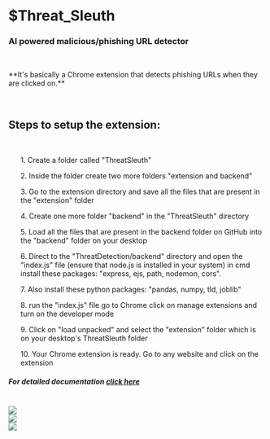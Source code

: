 <h1>$Threat_Sleuth</h1>
<h3>AI powered malicious/phishing URL detector</h3><br>
<p>**It's basically a Chrome extension that detects phishing URLs when they are clicked on.**</p><br>
<h2>Steps to setup the extension: </h2><br>
<list><ol>1. Create a folder called "ThreatSleuth"</ol>
<ol>2. Inside the folder create two more folders "extension and backend"</ol>
<ol>3. Go to the extension directory and save all the files that are present in the "extension" folder</ol>
<ol>4. Create one more folder "backend" in the "ThreatSleuth" directory </ol>
<ol>5. Load all the files that are present in the backend folder on GitHub into the "backend" folder on your desktop</ol>
<ol>6. Direct to the "ThreatDetection/backend" directory and open the "index.js" file (ensure that node.js is installed in your system) in cmd install these 
  packages: "express, ejs, path, nodemon, cors".</ol>
<ol>7. Also install these python packages: "pandas, numpy, tld, joblib"</ol>
<ol>8. run the "index.js" file go to Chrome click on manage extensions and turn on the developer mode</ol>
<ol>9. Click on "load unpacked" and select the "extension" folder which is on your desktop's ThreatSleuth folder</ol>
<ol>10. Your Chrome extension is ready. Go to any website and click on the extension</ol></list>
<h5>For detailed documentation <a href="https://github.com/sanjayh-2022/_ThreatSleuth/tree/main/backend">click here</a></h5>
<br>
<img src="./Screenshot (2504).png"><br><img src="./Screenshot (2502).png"><br><img src="./Screenshot (2503).png">
